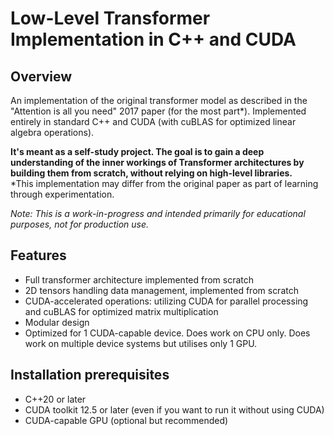 # Low-Level Transformer Implementation in C++ and CUDA

## Overview
An implementation of the original transformer model as described in the 
"Attention is all you need" 2017 paper (for the most part*).
Implemented entirely in standard C++ and CUDA 
(with cuBLAS for optimized linear algebra operations).

**It's meant as a self-study project. The goal is to gain a deep understanding 
of the inner workings of Transformer architectures by building them from scratch, 
without relying on high-level libraries.**  
*This implementation may differ from the original paper 
as part of learning through experimentation.

*Note: This is a work-in-progress and intended primarily for educational purposes,
not for production use.*

## Features
- Full transformer architecture implemented from scratch
- 2D tensors handling data management, implemented from scratch
- CUDA-accelerated operations: utilizing CUDA for parallel processing and cuBLAS for optimized matrix multiplication
- Modular design
- Optimized for 1 CUDA-capable device. Does work on CPU only. 
Does work on multiple device systems but utilises only 1 GPU.

## Installation prerequisites
- C++20 or later
- CUDA toolkit 12.5 or later (even if you want to run it without using CUDA)
- CUDA-capable GPU (optional but recommended)
